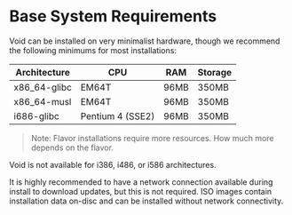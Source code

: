 # Base System Requirements

Void can be installed on very minimalist hardware, though we recommend the
following minimums for most installations:

| Architecture | CPU              | RAM  | Storage |
|--------------|------------------|------|---------|
| x86_64-glibc | EM64T            | 96MB | 350MB   |
| x86_64-musl  | EM64T            | 96MB | 350MB   |
| i686-glibc   | Pentium 4 (SSE2) | 96MB | 350MB   |

> Note: Flavor installations require more resources. How much more depends on
> the flavor.

Void is not available for i386, i486, or i586 architectures.

It is highly recommended to have a network connection available during install
to download updates, but this is not required. ISO images contain installation
data on-disc and can be installed without network connectivity.
